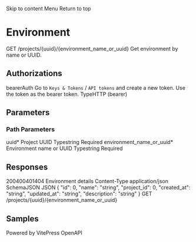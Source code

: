 Skip to content
Menu
Return to top
# Environment​
GET
/projects/{uuid}/{environment_name_or_uuid}
Get environment by name or UUID.
## Authorizations​
bearerAuth
Go to `Keys & Tokens` / `API tokens` and create a new token. Use the token as the bearer token.
TypeHTTP (bearer)
## Parameters​
### Path Parameters
uuid*
Project UUID
Typestring
Required
environment_name_or_uuid*
Environment name or UUID
Typestring
Required
## Responses​
200400401404
Environment details
Content-Type
application/json
SchemaJSON
JSON
{
"id": 0,
"name": "string",
"project_id": 0,
"created_at": "string",
"updated_at": "string",
"description": "string"
}
GET
/projects/{uuid}/{environment_name_or_uuid}
## Samples​
Powered by  VitePress OpenAPI 
